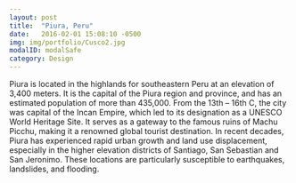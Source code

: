 ```yaml
---
layout: post
title:  "Piura, Peru"
date:   2016-02-01 15:08:10 -0500
img: img/portfolio/Cusco2.jpg
modalID: modalSafe
category: Design
---
```

Piura is located in the highlands for southeastern Peru at an elevation of 3,400 meters.  It is the capital of the Piura region and province, and has an estimated population of more than 435,000.  From the 13th – 16th C, the city was capital of the Incan Empire, which led to its designation as a UNESCO World Heritage Site.  It serves as a gateway to the famous ruins of Machu Picchu, making it a renowned global tourist destination.  In recent decades, Piura has experienced rapid urban growth and land use displacement, especially in the higher elevation districts of Santiago, San Sebastian and San Jeronimo.  These locations are particularly susceptible to earthquakes, landslides, and flooding.

[flat-icons-link]: https://sellfy.com/p/8Q9P/jV3VZ/

